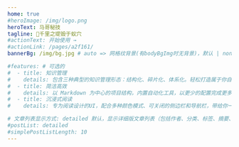 ```yaml
---
home: true 
#heroImage: /img/logo.png
heroText: 马哥秘技
tagline: 🚀千里之堤毁于蚁穴
#actionText: 开始使用 →
#actionLink: /pages/a2f161/
bannerBg: /img/bg.jpg # auto => 网格纹背景(有bodyBgImg时无背景)，默认 | none => 无 | '大图地址' | background: 自定义背景样式       提示：如发现文本颜色不适应你的背景时可以到palette.styl修改$bannerTextColor变量

#features: # 可选的
#  - title: 知识管理
#    details: 包含三种典型的知识管理形态：结构化、碎片化、体系化。轻松打造属于你自己的知识管理平台
#  - title: 简洁高效
#    details: 以 Markdown 为中心的项目结构，内置自动化工具，以更少的配置完成更多的事。配合多维索引快速定位每个知识点
#  - title: 沉浸式阅读
#    details: 专为阅读设计的UI，配合多种颜色模式、可关闭的侧边栏和导航栏，带给你一种沉浸式阅读体验

# 文章列表显示方式: detailed 默认，显示详细版文章列表（包括作者、分类、标签、摘要、分页等）| simple => 显示简约版文章列表（仅标题和日期）| none 不显示文章列表
#postList: detailed
#simplePostListLength: 10
---
```


<ClientOnly>
  <WebInfo/>
</ClientOnly>